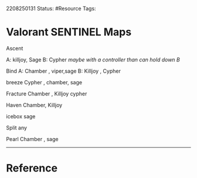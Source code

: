 2208250131
	Status: #Resource
		Tags: 

# Valorant SENTINEL Maps


Ascent

A: killjoy, Sage
B: Cypher *maybe with a controller than can hold down B*

Bind
A: Chamber , viper,sage
B: Killjoy , Cypher

breeze
Cypher , chamber, sage

Fracture
Chamber , Killjoy cypher

Haven
Chamber, Killjoy

icebox
sage

Split any

Pearl 
Chamber , sage


---
# Reference


